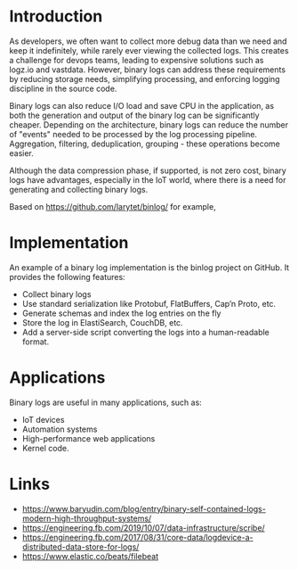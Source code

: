 # Introduction

As developers, we often want to collect more debug data than we need and keep it indefinitely, while rarely ever viewing the collected logs. This creates a challenge for devops teams, leading to expensive solutions such as logz.io and vastdata. However, binary logs can address these requirements by reducing storage needs, simplifying processing, and enforcing logging discipline in the source code.

Binary logs can also reduce I/O load and save CPU in the application, as both the generation and output of the binary log can be significantly cheaper. Depending on the architecture, binary logs can reduce the number of "events" needed to be processed by the log processing pipeline. Aggregation, filtering, deduplication, grouping - these operations become easier.

Although the data compression phase, if supported, is not zero cost, binary logs have advantages, especially in the IoT world, where there is a need for generating and collecting binary logs.

Based on https://github.com/larytet/binlog/ for example,

# Implementation

An example of a binary log implementation is the binlog project on GitHub. It provides the following features:

* Collect binary logs
* Use standard serialization like Protobuf, FlatBuffers, Cap’n Proto, etc.
* Generate schemas and index the log entries on the fly
* Store the log in ElastiSearch, CouchDB, etc.
* Add a server-side script converting the logs into a human-readable format.


# Applications

Binary logs are useful in many applications, such as:

* IoT devices
* Automation systems
* High-performance web applications
* Kernel code.

# Links

* https://www.baryudin.com/blog/entry/binary-self-contained-logs-modern-high-throughput-systems/
* https://engineering.fb.com/2019/10/07/data-infrastructure/scribe/
* https://engineering.fb.com/2017/08/31/core-data/logdevice-a-distributed-data-store-for-logs/
* https://www.elastic.co/beats/filebeat
